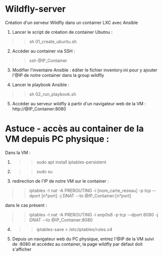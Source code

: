 # Wildfly-server

Création d'un serveur Wildfly dans un container LXC avec Ansible

1) Lancer le script de création de container Ubutnu :
>> sh 01_create_ubuntu.sh

2) Accéder au container via SSH :
>> ssh @IP_Container

3) Modifier l'inventaire Ansible :
éditer le fichier inventory.ini pour y ajouter l'@IP de notre container dans la group wildfly

4) Lancer le playbook Ansible :
>> sh 02_run_playbook.sh

5) Accéder au serveur wildfly à partir d'un navigateur web de la VM : 
http://@IP_Container:8080


# Astuce - accès au container de la VM depuis PC physique :

Dans la VM : 

1) >> sudo apt install  iptables-persistent

2) >> sudo su

3) redirection de l'IP de notre VM sur le container :
>> iptables -t nat -A PREROUTING -i [nom_carte_reseau] -p tcp --dport [n°port] -j DNAT --to @IP_Container:[n°port]

dans le cas présent : 
>> iptables -t nat -A PREROUTING -i enp0s8 -p tcp --dport 8080 -j DNAT --to @IP_Container:8080

4) >> iptables-save >  /etc/iptables/rules.v4

5) Depuis un navigateur web du PC physique, entrez l'@IP de la VM suivi de :8080
et accédez au container, la page wildfly par défaut doit s'afficher
